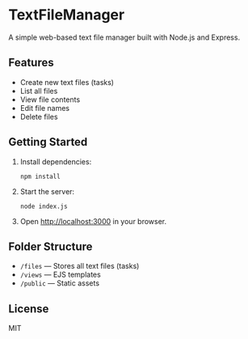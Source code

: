 # TextFileManager

A simple web-based text file manager built with Node.js and Express.

## Features

- Create new text files (tasks)
- List all files
- View file contents
- Edit file names
- Delete files

## Getting Started

1. Install dependencies:
   ```
   npm install
   ```

2. Start the server:
   ```
   node index.js
   ```

3. Open [http://localhost:3000](http://localhost:3000) in your browser.

## Folder Structure

- `/files` — Stores all text files (tasks)
- `/views` — EJS templates
- `/public` — Static assets

## License

MIT
